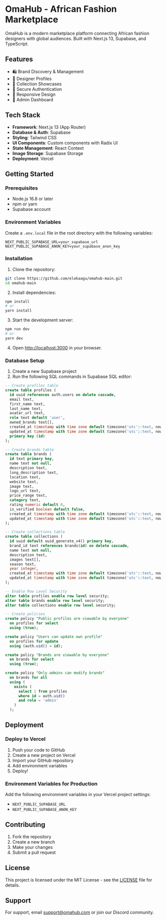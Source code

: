 # OmaHub - African Fashion Marketplace

OmaHub is a modern marketplace platform connecting African fashion designers with global audiences. Built with Next.js 13, Supabase, and TypeScript.

## Features

- 🛍️ Brand Discovery & Management
- 👔 Designer Profiles
- 🎨 Collection Showcases
- 🔐 Secure Authentication
- 📱 Responsive Design
- 🎯 Admin Dashboard

## Tech Stack

- **Framework**: Next.js 13 (App Router)
- **Database & Auth**: Supabase
- **Styling**: Tailwind CSS
- **UI Components**: Custom components with Radix UI
- **State Management**: React Context
- **Image Storage**: Supabase Storage
- **Deployment**: Vercel

## Getting Started

### Prerequisites

- Node.js 16.8 or later
- npm or yarn
- Supabase account

### Environment Variables

Create a `.env.local` file in the root directory with the following variables:

```env
NEXT_PUBLIC_SUPABASE_URL=your_supabase_url
NEXT_PUBLIC_SUPABASE_ANON_KEY=your_supabase_anon_key
```

### Installation

1. Clone the repository:

```bash
git clone https://github.com/elokaagu/omahub-main.git
cd omahub-main
```

2. Install dependencies:

```bash
npm install
# or
yarn install
```

3. Start the development server:

```bash
npm run dev
# or
yarn dev
```

4. Open [http://localhost:3000](http://localhost:3000) in your browser.

### Database Setup

1. Create a new Supabase project
2. Run the following SQL commands in Supabase SQL editor:

```sql
-- Create profiles table
create table profiles (
  id uuid references auth.users on delete cascade,
  email text,
  first_name text,
  last_name text,
  avatar_url text,
  role text default 'user',
  owned_brands text[],
  created_at timestamp with time zone default timezone('utc'::text, now()),
  updated_at timestamp with time zone default timezone('utc'::text, now()),
  primary key (id)
);

-- Create brands table
create table brands (
  id text primary key,
  name text not null,
  description text,
  long_description text,
  location text,
  website text,
  image text,
  logo_url text,
  price_range text,
  category text,
  rating numeric default 0,
  is_verified boolean default false,
  created_at timestamp with time zone default timezone('utc'::text, now()),
  updated_at timestamp with time zone default timezone('utc'::text, now())
);

-- Create collections table
create table collections (
  id uuid default uuid_generate_v4() primary key,
  brand_id text references brands(id) on delete cascade,
  name text not null,
  description text,
  images text[],
  season text,
  year integer,
  created_at timestamp with time zone default timezone('utc'::text, now()),
  updated_at timestamp with time zone default timezone('utc'::text, now())
);

-- Enable Row Level Security
alter table profiles enable row level security;
alter table brands enable row level security;
alter table collections enable row level security;

-- Create policies
create policy "Public profiles are viewable by everyone"
  on profiles for select
  using (true);

create policy "Users can update own profile"
  on profiles for update
  using (auth.uid() = id);

create policy "Brands are viewable by everyone"
  on brands for select
  using (true);

create policy "Only admins can modify brands"
  on brands for all
  using (
    exists (
      select 1 from profiles
      where id = auth.uid()
      and role = 'admin'
    )
  );
```

## Deployment

### Deploy to Vercel

1. Push your code to GitHub
2. Create a new project on Vercel
3. Import your GitHub repository
4. Add environment variables
5. Deploy!

### Environment Variables for Production

Add the following environment variables in your Vercel project settings:

- `NEXT_PUBLIC_SUPABASE_URL`
- `NEXT_PUBLIC_SUPABASE_ANON_KEY`

## Contributing

1. Fork the repository
2. Create a new branch
3. Make your changes
4. Submit a pull request

## License

This project is licensed under the MIT License - see the [LICENSE](LICENSE) file for details.

## Support

For support, email support@omahub.com or join our Discord community.

<!-- OAuth fixes deployed - v1.1 -->
